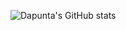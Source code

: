 ![Dapunta's GitHub stats](https://github-readme-stats.vercel.app/api?username=Dapunta&show_icons=true&theme=chartreuse-dark)
